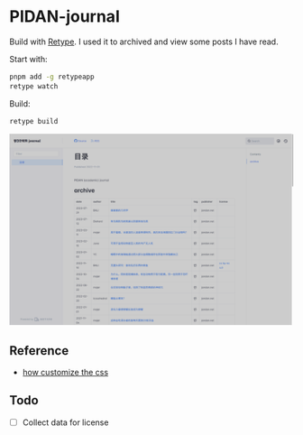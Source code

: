 # PIDAN-journal

Build with [Retype](https://retype.com/). I used it to archived and view some posts I have read.

Start with:

```sh
pnpm add -g retypeapp
retype watch
```

Build:

```sh
retype build
```

![](https://raw.githubusercontent.com/scillidan/Cos_Asset/master/screenshot/PIDAN-journal.png)

## Reference

- [how customize the css](https://github.com/retypeapp/retype/issues/610)

## Todo

- [ ] Collect data for license